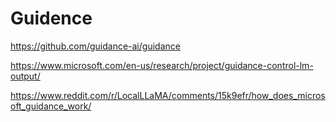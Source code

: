 # Guidence


https://github.com/guidance-ai/guidance

https://www.microsoft.com/en-us/research/project/guidance-control-lm-output/

https://www.reddit.com/r/LocalLLaMA/comments/15k9efr/how_does_microsoft_guidance_work/

